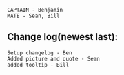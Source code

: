     CAPTAIN - Benjamin
    MATE - Sean, Bill

Change log(newest last):
-----------------------

    Setup changelog - Ben
    Added picture and quote - Sean
    added tooltip - Bill
